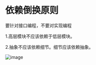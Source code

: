 # 依赖倒换原则

要针对接口编程，不要对实现编程

1.高层模块不应该依赖于低层模块。

2.抽象不应该依赖细节。细节应该依赖抽象。

![image](https://github.com/woojean/woojean.github.io/blob/master/assets/images/dm_1.png)